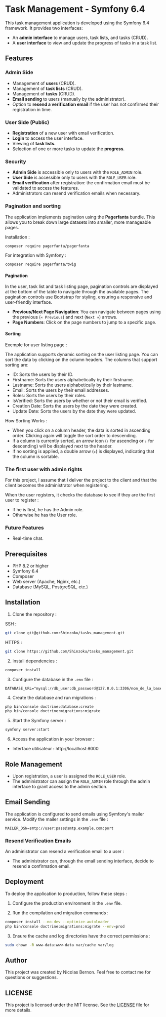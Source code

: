 # Task Management - Symfony 6.4

This task management application is developed using the Symfony 6.4 framework. It provides two interfaces:
- An **admin interface** to manage users, task lists, and tasks (CRUD).
- A **user interface** to view and update the progress of tasks in a task list.

## Features

### Admin Side
- Management of **users** (CRUD).
- Management of **task lists** (CRUD).
- Management of **tasks** (CRUD).
- **Email sending** to users (manually by the administrator).
- Option to **resend a verification email** if the user has not confirmed their registration in time.

### User Side (Public)
- **Registration** of a new user with email verification.
- **Login** to access the user interface.
- Viewing of **task lists**.
- Selection of one or more tasks to update the **progress**.

### Security
- **Admin Side** is accessible only to users with the `ROLE_ADMIN` role.
- **User Side** is accessible only to users with the `ROLE_USER` role.
- **Email verification** after registration: the confirmation email must be validated to access the features.
- Administrators can resend verification emails when necessary.

### Pagination and sorting
The application implements pagination using the **Pagerfanta** bundle. This allows you to break down large datasets into smaller, more manageable pages.

Installation :
```bash
composer require pagerfanta/pagerfanta
```
For integration with Symfony :
```bash
composer require pagerfanta/twig
```
#### Pagination
In the user, task list and task listing page, pagination controls are displayed at the bottom of the table to navigate through the available pages. The pagination controls use Bootstrap for styling, ensuring a responsive and user-friendly interface.

- **Previous/Next Page Navigation**: You can navigate between pages using the previous (`« Previous`) and next (`Next »`) arrows.
- **Page Numbers**: Click on the page numbers to jump to a specific page.

#### Sorting
Exemple for user listing page :

The application supports dynamic sorting on the user listing page. You can sort the data by clicking on the column headers. The columns that support sorting are:

- ID: Sorts the users by their ID.
- Firstname: Sorts the users alphabetically by their firstname.
- Lastname: Sorts the users alphabetically by their lastname.
- Email: Sorts the users by their email addresses.
- Roles: Sorts the users by their roles.
- IsVerified: Sorts the users by whether or not their email is verified.
- Creation Date: Sorts the users by the date they were created.
- Update Date: Sorts the users by the date they were updated.

How Sorting Works :

- When you click on a column header, the data is sorted in ascending order. Clicking again will toggle the sort order to descending.
- If a column is currently sorted, an arrow icon (`↑` for ascending or `↓` for descending) will be displayed next to the header.
- If no sorting is applied, a double arrow (`↕`) is displayed, indicating that the column is sortable.

### The first user with admin rights
For this project, I assume that I deliver the project to the client and that the client becomes the administrator when registering.

When the user registers, it checks the database to see if they are the first user to register :
- If he is first, he has the Admin role.
- Otherwise he has the User role.

### Future Features
- Real-time chat.

## Prerequisites

- PHP 8.2 or higher
- Symfony 6.4
- Composer
- Web server (Apache, Nginx, etc.)
- Database (MySQL, PostgreSQL, etc.)

## Installation

1. Clone the repository :

SSH :
```bash
git clone git@github.com:Shinzoku/tasks_management.git
```

HTTPS :
```bash
git clone https://github.com/Shinzoku/tasks_management.git
```
2. Install dependencies :

```bash
composer install
```
3. Configure the database in the `.env` file :

```dotenv
DATABASE_URL="mysql://db_user:db_password@127.0.0.1:3306/nom_de_la_base"
```
4. Create the database and run migrations :

```bash
php bin/console doctrine:database:create
php bin/console doctrine:migrations:migrate
```

5. Start the Symfony server :

```bash
symfony server:start
```

6. Access the application in your browser :

- Interface utilisateur : http://localhost:8000

## Role Management

- Upon registration, a user is assigned the `ROLE_USER` role.
- The administrator can assign the `ROLE_ADMIN` role through the admin interface to grant access to the admin section.

## Email Sending

The application is configured to send emails using Symfony's mailer service. Modify the mailer settings in the `.env` file :

```dotenv
MAILER_DSN=smtp://user:pass@smtp.example.com:port
```
### Resend Verification Emails

An administrator can resend a verification email to a user :

- The administrator can, through the email sending interface, decide to resend a confirmation email.

## Deployment

To deploy the application to production, follow these steps :

1. Configure the production environment in the `.env` file.

2. Run the compilation and migration commands :

```bash
composer install --no-dev --optimize-autoloader
php bin/console doctrine:migrations:migrate --env=prod
```

3. Ensure the cache and log directories have the correct permissions :

```bash
sudo chown -R www-data:www-data var/cache var/log
```

## Author

This project was created by Nicolas Bernon. Feel free to contact me for questions or suggestions.

## LICENSE

This project is licensed under the MIT license. See the [LICENSE](LICENCE.txt) file for more details.